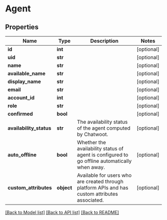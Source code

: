 # Agent

## Properties
Name | Type | Description | Notes
------------ | ------------- | ------------- | -------------
**id** | **int** |  | [optional] 
**uid** | **str** |  | [optional] 
**name** | **str** |  | [optional] 
**available_name** | **str** |  | [optional] 
**display_name** | **str** |  | [optional] 
**email** | **str** |  | [optional] 
**account_id** | **int** |  | [optional] 
**role** | **str** |  | [optional] 
**confirmed** | **bool** |  | [optional] 
**availability_status** | **str** | The availability status of the agent computed by Chatwoot. | [optional] 
**auto_offline** | **bool** | Whether the availability status of agent is configured to go offline automatically when away. | [optional] 
**custom_attributes** | **object** | Available for users who are created through platform APIs and has custom attributes associated. | [optional] 

[[Back to Model list]](../README.md#documentation-for-models) [[Back to API list]](../README.md#documentation-for-api-endpoints) [[Back to README]](../README.md)

